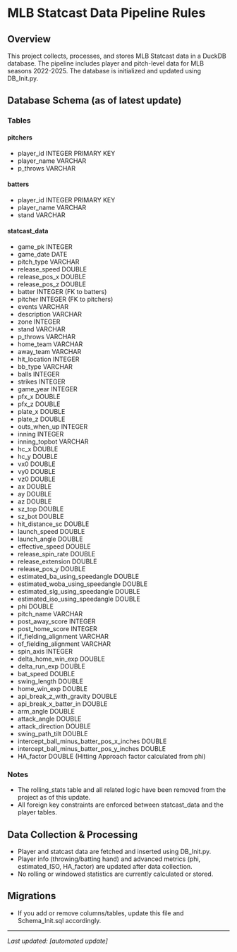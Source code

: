 # MLB Statcast Data Pipeline Rules

## Overview
This project collects, processes, and stores MLB Statcast data in a DuckDB database. The pipeline includes player and pitch-level data for MLB seasons 2022-2025. The database is initialized and updated using DB_Init.py.

## Database Schema (as of latest update)

### Tables

#### pitchers
- player_id INTEGER PRIMARY KEY
- player_name VARCHAR
- p_throws VARCHAR

#### batters
- player_id INTEGER PRIMARY KEY
- player_name VARCHAR
- stand VARCHAR

#### statcast_data
- game_pk INTEGER
- game_date DATE
- pitch_type VARCHAR
- release_speed DOUBLE
- release_pos_x DOUBLE
- release_pos_z DOUBLE
- batter INTEGER (FK to batters)
- pitcher INTEGER (FK to pitchers)
- events VARCHAR
- description VARCHAR
- zone INTEGER
- stand VARCHAR
- p_throws VARCHAR
- home_team VARCHAR
- away_team VARCHAR
- hit_location INTEGER
- bb_type VARCHAR
- balls INTEGER
- strikes INTEGER
- game_year INTEGER
- pfx_x DOUBLE
- pfx_z DOUBLE
- plate_x DOUBLE
- plate_z DOUBLE
- outs_when_up INTEGER
- inning INTEGER
- inning_topbot VARCHAR
- hc_x DOUBLE
- hc_y DOUBLE
- vx0 DOUBLE
- vy0 DOUBLE
- vz0 DOUBLE
- ax DOUBLE
- ay DOUBLE
- az DOUBLE
- sz_top DOUBLE
- sz_bot DOUBLE
- hit_distance_sc DOUBLE
- launch_speed DOUBLE
- launch_angle DOUBLE
- effective_speed DOUBLE
- release_spin_rate DOUBLE
- release_extension DOUBLE
- release_pos_y DOUBLE
- estimated_ba_using_speedangle DOUBLE
- estimated_woba_using_speedangle DOUBLE
- estimated_slg_using_speedangle DOUBLE
- estimated_iso_using_speedangle DOUBLE
- phi DOUBLE
- pitch_name VARCHAR
- post_away_score INTEGER
- post_home_score INTEGER
- if_fielding_alignment VARCHAR
- of_fielding_alignment VARCHAR
- spin_axis INTEGER
- delta_home_win_exp DOUBLE
- delta_run_exp DOUBLE
- bat_speed DOUBLE
- swing_length DOUBLE
- home_win_exp DOUBLE
- api_break_z_with_gravity DOUBLE
- api_break_x_batter_in DOUBLE
- arm_angle DOUBLE
- attack_angle DOUBLE
- attack_direction DOUBLE
- swing_path_tilt DOUBLE
- intercept_ball_minus_batter_pos_x_inches DOUBLE
- intercept_ball_minus_batter_pos_y_inches DOUBLE
- HA_factor DOUBLE (Hitting Approach factor calculated from phi)

### Notes
- The rolling_stats table and all related logic have been removed from the project as of this update.
- All foreign key constraints are enforced between statcast_data and the player tables.

## Data Collection & Processing
- Player and statcast data are fetched and inserted using DB_Init.py.
- Player info (throwing/batting hand) and advanced metrics (phi, estimated_ISO, HA_factor) are updated after data collection.
- No rolling or windowed statistics are currently calculated or stored.

## Migrations
- If you add or remove columns/tables, update this file and Schema_Init.sql accordingly.

---
_Last updated: [automated update]_
